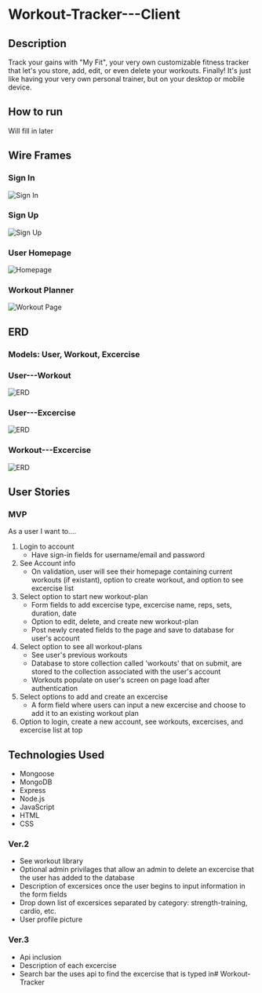 # Workout-Tracker---Client

## Description

Track your gains with "My Fit", your very own customizable fitness tracker that let's you store, add, edit, or even delete your workouts. Finally! It's just like having your very own personal trainer, but on your desktop or mobile device. 

## How to run

Will fill in later

## Wire Frames

### Sign In 
![Sign In](planning/wireframes/sign-in.png)

### Sign Up 
![Sign Up](planning/wireframes/sign-up-page.png)

### User Homepage
![Homepage](planning/wireframes/home-page.png)

### Workout Planner 
![Workout Page](planning/wireframes/workout-planner-page.png)

## ERD 

### Models: User, Workout, Excercise

### User---Workout
![ERD](planning/erd/user-workout-erd.png)

### User---Excercise
![ERD](planning/erd/user-excercise-erd.png)

### Workout---Excercise
![ERD](planning/erd/workout-excersice-erd.png)


## User Stories

### MVP

As a user I want to....

1. Login to account
    - Have sign-in fields for username/email and password
2. See Account info
    - On validation, user will see their homepage containing current workouts (if existant), option to create workout, and option to see excercise list
3. Select option to start new workout-plan
    - Form fields to add excercise type, excercise name, reps, sets, duration, date
    - Option to edit, delete, and create new workout-plan
    - Post newly created fields to the page and save to database for user's account
4. Select option to see all workout-plans
    - See user's previous workouts
    - Database to store collection called 'workouts' that on submit, are stored to the collection associated with the user's account
    - Workouts populate on user's screen on page load after authentication
5. Select options to add and create an excercise
    - A form field where users can input a new excercise and choose to add it to an existing workout plan
6. Option to login, create a new account, see workouts, excercises, and excercise list at top

 
## Technologies Used
- Mongoose
- MongoDB
- Express
- Node.js
- JavaScript
- HTML
- CSS

### Ver.2

- See workout library
- Optional admin privilages that allow an admin to delete an excercise that the user has added to the database
- Description of excersices once the user begins to input information in the form fields
- Drop down list of excersices separated by category: strength-training, cardio, etc.
- User profile picture

### Ver.3
- Api inclusion
- Description of each excercise
- Search bar the uses api to find the excercise that is typed in# Workout-Tracker

